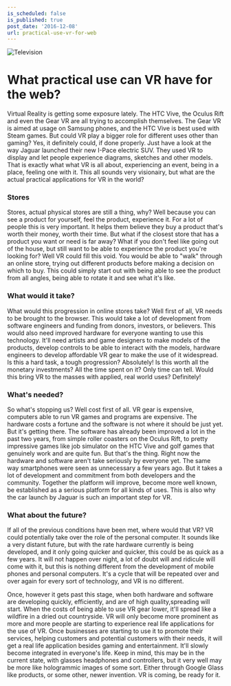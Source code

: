 ```yaml
---
is_scheduled: false
is_published: true
post_date: '2016-12-08'
url: practical-use-vr-for-web
---
```

![Television](/images/articles/television.jpg)

# What practical use can VR have for the web?

Virtual Reality is getting some exposure lately. The HTC Vive, the Oculus Rift and even the Gear VR are all trying to accomplish themselves. The Gear VR is aimed at usage on Samsung phones, and the HTC Vive is best used with Steam games. But could VR play a bigger role for different uses other than gaming? Yes, it definitely could, if done properly. Just have a look at the way Jaguar launched their new I-Pace electric SUV. They used VR to display and let people experience diagrams, sketches and other models. That is exactly what what VR is all about, experiencing an event, being in a place, feeling one with it. This all sounds very visionairy, but what are the actual practical applications for VR in the world?

### Stores
Stores, actual physical stores are still a thing, why? Well because you can see a product for yourself, feel the product, experience it. For a lot of people this is very important. It helps them believe they buy a product that's worth their money, worth their time. But what if the closest store that has a product you want or need is far away? What if you don't feel like going out of the house, but still want to be able to experience the product you're looking for? Well VR could fill this void. You would be able to "walk" through an online store, trying out different products before making a decision on which to buy. This could simply start out with being able to see the product from all angles, being able to rotate it and see what it's like.

### What would it take?
What would this progression in online stores take? Well first of all, VR needs to be brought to the browser. This would take a lot of development from software engineers and funding from donors, investors, or believers. This would also need improved hardware for everyone wanting to use this technology. It'll need artists and game designers to make models of the products, develop controls to be able to interact with the models, hardware engineers to develop affordable VR gear to make the use of it widespread. Is this a hard task, a tough progression? Absolutely! Is this worth all the monetary investments? All the time spent on it? Only time can tell. Would this bring VR to the masses with applied, real world uses? Definitely!

### What's needed?
So what's stopping us? Well cost first of all. VR gear is expensive, computers able to run VR games and programs are expensive. The hardware costs a fortune and the software is not where it should be just yet. But it's getting there. The software has already been improved a lot in the past two years, from simple roller coasters on the Oculus Rift, to pretty impressive games like job simulator on the HTC Vive and golf games that genuinely work and are quite fun. But that's the thing. Right now the hardware and software aren't take seriously by everyone yet. The same way smartphones were seen as unnecessary a few years ago. But it takes a lot of development and commitment from both developers and the community. Together the platform will improve, become more well known, be established as a serious platform for all kinds of uses. This is also why the car launch by Jaguar is such an important step for VR.

### What about the future?
If all of the previous conditions have been met, where would that VR? VR could potentially take over the role of the personal computer. It sounds like a very distant future, but with the rate hardware currently is being developed, and it only going quicker and quicker, this could be as quick as a few years. It will not happen over night, a lot of doubt will and ridicule will come with it, but this is nothing different from the development of mobile phones and personal computers. It's a cycle that will be repeated over and over again for every sort of technology, and VR is no different.

Once, however it gets past this stage, when both hardware and software are developing quickly, efficiently, and are of high quality,spreading will start. When the costs of being able to use VR gear lower, it'll spread like a wildfire in a dried out countryside. VR will only become more prominent as more and more people are starting to experience real life applications for the use of VR. Once businesses are starting to use it to promote their services, helping customers and potential customers with their needs, it will get a real life application besides gaming and entertainment. It'll slowly become integrated in everyone's life. Keep in mind, this may be in the current state, with glasses headphones and controllers, but it very well may be more like hologrammic images of some sort. Either through Google Glass like products, or some other, newer invention. VR is coming, be ready for it.